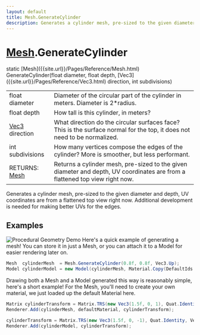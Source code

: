 ```yaml
---
layout: default
title: Mesh.GenerateCylinder
description: Generates a cylinder mesh, pre-sized to the given diameter and depth, UV coordinates are from a flattened top view right now. Additional development is needed for making better UVs for the edges.
---
```

# [Mesh]({{site.url}}/Pages/Reference/Mesh.html).GenerateCylinder

<div class='signature' markdown='1'>
static [Mesh]({{site.url}}/Pages/Reference/Mesh.html) GenerateCylinder(float diameter, float depth, [Vec3]({{site.url}}/Pages/Reference/Vec3.html) direction, int subdivisions)
</div>

|  |  |
|--|--|
|float diameter|Diameter of the circular part of the cylinder in meters. Diameter is              2*radius.|
|float depth|How tall is this cylinder, in meters?|
|[Vec3]({{site.url}}/Pages/Reference/Vec3.html) direction|What direction do the circular surfaces face? This is the surface normal             for the top, it does not need to be normalized.|
|int subdivisions|How many vertices compose the edges of the cylinder? More is smoother,             but less performant.|
|RETURNS: [Mesh]({{site.url}}/Pages/Reference/Mesh.html)|Returns a cylinder mesh, pre-sized to the given diameter and depth, UV coordinates are from a flattened top view right now.|

Generates a cylinder mesh, pre-sized to the given diameter and depth,
UV coordinates are from a flattened top view right now. Additional development is needed for
making better UVs for the edges.




## Examples

![Procedural Geometry Demo]({{site.url}}/img/screenshots/ProceduralGeometry.jpg)
Here's a quick example of generating a mesh! You can store it in just a
Mesh, or you can attach it to a Model for easier rendering later on.
```csharp
Mesh  cylinderMesh  = Mesh.GenerateCylinder(0.8f, 0.8f, Vec3.Up);
Model cylinderModel = new Model(cylinderMesh, Material.Copy(DefaultIds.material));
```
Drawing both a Mesh and a Model generated this way is reasonably simple,
here's a short example! For the Mesh, you'll need to create your own material,
we just loaded up the default Material here.
```csharp
Matrix cylinderTransform = Matrix.TRS(new Vec3(1.5f, 0, 1), Quat.Identity, Vec3.One);
Renderer.Add(cylinderMesh, defaultMaterial, cylinderTransform);

cylinderTransform = Matrix.TRS(new Vec3(1.5f, 0, -1), Quat.Identity, Vec3.One);
Renderer.Add(cylinderModel, cylinderTransform);
```

